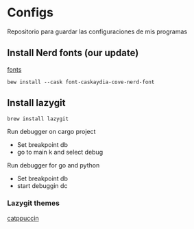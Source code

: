 # Configs

Repositorio para guardar las configuraciones de mis programas

## Install Nerd fonts (our update)
[fonts](https://gist.github.com/davidteren/898f2dcccd42d9f8680ec69a3a5d350e)
```console
bew install --cask font-caskaydia-cove-nerd-font
```

## Install lazygit
```console
brew install lazygit
```

Run debugger on cargo project
- Set breakpoint <leader>db
- go to main <leader>k and select debug

Run debugger for go and python
- Set breakpoint <leader>db
- start debuggin <leader>dc

### Lazygit themes
[catppuccin](https://github.com/catppuccin/lazygit/tree/main)
